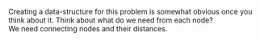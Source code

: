 Creating a data-structure for this problem is somewhat obvious once you think about it. Think about what do we need from each node? \
We need connecting nodes and their distances.
